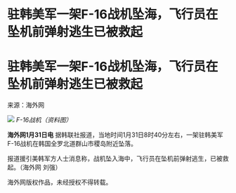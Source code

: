 # 驻韩美军一架F-16战机坠海，飞行员在坠机前弹射逃生已被救起

# 驻韩美军一架F-16战机坠海，飞行员在坠机前弹射逃生已被救起

来源：海外网

![](https://inews.gtimg.com/om_bt/OfUwKY6GqNljVBYq-b4zLgIPYWQo6oqCvdLZPs3iyCQPAAA/1000)
_F-16战机（资料图）_

**海外网1月31日电** 据韩联社报道，当地时间1月31日8时40分左右，一架驻韩美军F-16战机在韩国全罗北道群山市稷岛附近坠落。

报道援引美韩军方人士消息称，战机坠入海中，飞行员在坠机前弹射逃生，已被救起。（海外网 刘强）

海外网版权作品，未经授权不得转载。

